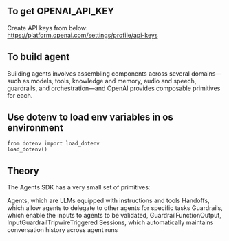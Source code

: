 ## To get OPENAI_API_KEY
Create API keys from below: 
https://platform.openai.com/settings/profile/api-keys

## To build agent
Building agents involves assembling components across several domains—such as models, tools, knowledge and memory, audio and speech, guardrails, and orchestration—and OpenAI provides composable primitives for each.

## Use dotenv to load env variables in os environment
```
from dotenv import load_dotenv
load_dotenv()
```

## Theory
The Agents SDK has a very small set of primitives:

Agents, which are LLMs equipped with instructions and tools
Handoffs, which allow agents to delegate to other agents for specific tasks
Guardrails, which enable the inputs to agents to be validated, GuardrailFunctionOutput, InputGuardrailTripwireTriggered
Sessions, which automatically maintains conversation history across agent runs
